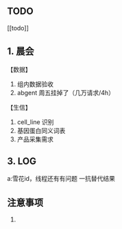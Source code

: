 ## TODO
[[todo]]


## 1. 晨会
【数据】
1. 组内数据验收
2. abgent 周五挂掉了（几万请求/4h）

【生信】
1. cell_line 识别
2. 基因蛋白同义词表
3. 产品采集需求





## 3. LOG
a:雪花id，线程还有有问题
一抗替代结果



## 注意事项
1. 








